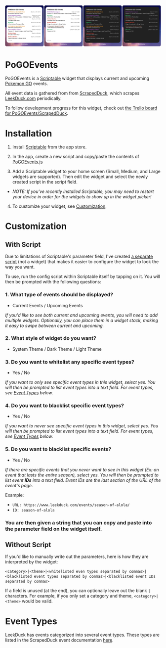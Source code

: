 ![Preview](https://github.com/bigfoott/PoGOEvents/blob/master/docs/preview.png?raw=true)

# PoGOEvents

PoGOEvents is a [Scriptable](https://scriptable.app/) widget that displays current and upcoming [Pokemon GO](https://pokemongolive.com/) events.

All event data is gathered from from [ScrapedDuck](https://github.com/bigfoott/ScrapedDuck), which scrapes [LeekDuck.com](https://leekduck.com) periodically.

To follow development progress for this widget, check out [the Trello board for PoGOEvents/ScrapedDuck](https://trello.com/b/32UjZbdu/pogoevents-scrapedduck).

# Installation

1. Install [Scriptable](https://apps.apple.com/us/app/scriptable/id1405459188?uo=4) from the app store.

2. In the app, create a new script and copy/paste the contents of [PoGOEvents.js](https://raw.githubusercontent.com/bigfoott/PoGOEvents/master/PoGOEvents.js)

3. Add a Scriptable widget to your home screen (Small, Medium, and Large widgets are supported). Then edit the widget and select the newly created script in the script field.

- *NOTE: If you've recently installed Scriptable, you may need to restart your device in order for the widgets to show up in the widget picker!*

4. To customize your widget, see [Customization](#customization).

# Customization

## With Script

Due to limitations of Scriptable's parameter field, I've created [a separate script](https://raw.githubusercontent.com/bigfoott/PoGOEvents/master/PoGOEventsConfig.js) (not a widget) that makes it easier to configure the widget to look the way you want.

To use, run the config script within Scriptable itself by tapping on it. You will then be prompted with the following questions:

### **1. What type of events should be displayed?**

- Current Events / Upcoming Events

*If you'd like to see both current and upcoming events, you will need to add multiple widgets. Optionally, you can place them in a widget stack, making it easy to swipe between current and upcoming.*

### **2. What style of widget do you want?**
- System Theme / Dark Theme / Light Theme

### **3. Do you want to whitelist any specific event types?**
- Yes / No

*If you want to only see specific event types in this widget, select yes. You will then be prompted to list event types into a text field. For event types, see [Event Types](#event-types) below.*


### **4. Do you want to blacklist specific event types?**
- Yes / No

*If you want to never see specific event types in this widget, select yes. You will then be prompted to list event types into a text field. For event types, see [Event Types](#event-types) below.*

### **5. Do you want to blacklist specific events?**
- Yes / No

*If there are specific events that you never want to see in this widget (Ex: an event that lasts the entire season), select yes. You will then be prompted to list event **IDs** into a text field. Event IDs are the last section of the URL of the event's page.*

Example:
- `URL: https://www.leekduck.com/events/season-of-alola/`
- `ID: season-of-alola`


### You are then given a string that you can copy and paste into the parameter field on the widget itself.

## Without Script

If you'd like to manually write out the parameters, here is how they are interpreted by the widget:

```
<category>|<theme>|<whitelisted even types separated by commas>|<blacklisted event types separated by commas>|<blacklisted event IDs separated by commas>
```

If a field is unused (at the end), you can optionally leave out the blank `|` characters. For example, if you only set a category and theme, `<category>|<theme>` would be valid.

# Event Types

LeekDuck has events categorized into several event types. These types are listed in the ScrapedDuck event documentation [here](https://github.com/bigfoott/ScrapedDuck/wiki/Events).

